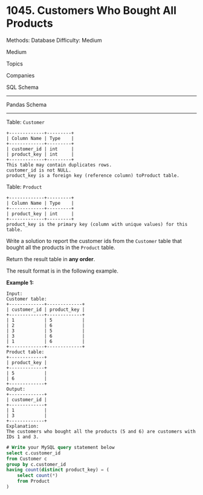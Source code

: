 # 1045. Customers Who Bought All Products

Methods: Database
Difficulty: Medium

Medium

Topics

Companies

SQL Schema

---

Pandas Schema

---

Table: `Customer`

```
+-------------+---------+
| Column Name | Type    |
+-------------+---------+
| customer_id | int     |
| product_key | int     |
+-------------+---------+
This table may contain duplicates rows.
customer_id is not NULL.
product_key is a foreign key (reference column) toProduct table.

```

Table: `Product`

```
+-------------+---------+
| Column Name | Type    |
+-------------+---------+
| product_key | int     |
+-------------+---------+
product_key is the primary key (column with unique values) for this table.

```

Write a solution to report the customer ids from the `Customer` table that bought all the products in the `Product` table.

Return the result table in **any order**.

The result format is in the following example.

**Example 1:**

```
Input:
Customer table:
+-------------+-------------+
| customer_id | product_key |
+-------------+-------------+
| 1           | 5           |
| 2           | 6           |
| 3           | 5           |
| 3           | 6           |
| 1           | 6           |
+-------------+-------------+
Product table:
+-------------+
| product_key |
+-------------+
| 5           |
| 6           |
+-------------+
Output:
+-------------+
| customer_id |
+-------------+
| 1           |
| 3           |
+-------------+
Explanation:
The customers who bought all the products (5 and 6) are customers with IDs 1 and 3.
```

```sql
# Write your MySQL query statement below
select c.customer_id
from Customer c
group by c.customer_id
having count(distinct product_key) = (
    select count(*)
    from Product
)
```